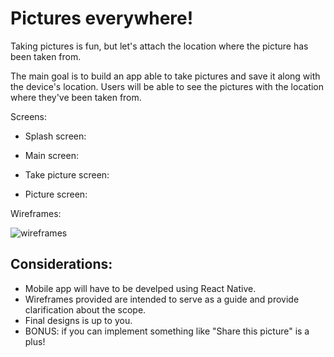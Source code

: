 # Pictures everywhere!

Taking pictures is fun, but let's attach the location where the picture has been taken from.

The main goal is to build an app able to take pictures and save it along with the device's location. Users will be able to see the pictures with the location where they've been taken from.

Screens:

- Splash screen:

- Main screen:

- Take picture screen:

- Picture screen:

Wireframes:

![wireframes](https://github.com/eurekalabs-io/challenges/blob/main/mobile/react-native/wireframes/screens.png)

## Considerations:

- Mobile app will have to be develped using React Native.
- Wireframes provided are intended to serve as a guide and provide clarification about the scope.
- Final designs is up to you.
- BONUS: if you can implement something like "Share this picture" is a plus!

